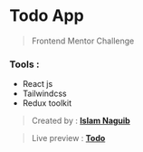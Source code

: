 # Todo App 

> Frontend Mentor Challenge 
### Tools :
 - React js
 - Tailwindcss
 - Redux toolkit 
> Created by : [**Islam Naguib**](https://eslamnaguib.vercel.app)


> Live preview : [**Todo**](https://en-todo.vercel.app)
